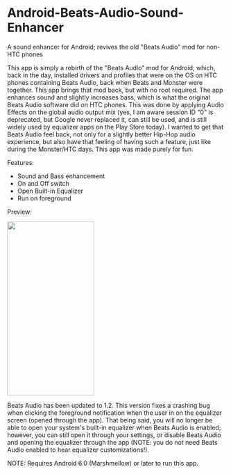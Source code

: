 # Android-Beats-Audio-Sound-Enhancer
A sound enhancer for Android; revives the old "Beats Audio" mod for non-HTC phones


This app is simply a rebirth of the "Beats Audio" mod for Android; which, back in the day, installed drivers and profiles that were on the OS on HTC phones containing Beats Audio, back when Beats and Monster were together. This app brings that mod back, but with no root required. The app enhances sound and slightly increases bass, which is what the original Beats Audio software did on HTC phones. This was done by applying Audio Effects on the global audio output mix (yes, I am aware session ID "0" is deprecated, but Google never replaced it, can still be used, and is still widely used by equalizer apps on the Play Store today). I wanted to get that Beats Audio feel back, not only for a slightly better Hip-Hop audio experience, but also have that feeling of having such a feature, just like during the Monster/HTC days. This app was made purely for fun.


Features:
- Sound and Bass enhancement
- On and Off switch
- Open Built-in Equalizer
- Run on foreground



Preview:


<img src=https://static.wixstatic.com/media/63ae1a_13d19846a82f4e24b231e4215c6da178~mv2.jpg/v1/fill/w_600,h_1233,al_c,q_85,usm_0.66_1.00_0.01/Screenshot_20200305-222746_Beats%20Audio_j.webp width=200 height=400>


Beats Audio has been updated to 1.2. This version fixes a crashing bug when clicking the foreground notification when the user in on the equalizer screen (opened through the app). That being said, you will no longer be able to open your system's built-in equalizer when Beats Audio is enabled; however, you can still open it through your settings, or disable Beats Audio and opening the equalizer through the app (NOTE: you do not need Beats Audio enabled to hear equalizer customizations!).

NOTE: Requires Android 6.0 (Marshmellow) or later to run this app.
